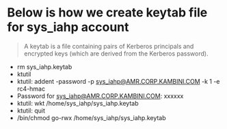 # Below is how we create keytab file for sys_iahp account 
> A keytab is a file containing pairs of Kerberos principals and encrypted keys (which are derived from the Kerberos password). 

>
* rm sys_iahp.keytab
* ktutil
* ktutil:  addent -password -p sys_iahp@AMR.CORP.KAMBINI.COM -k 1 -e rc4-hmac
* Password for sys_iahp@AMR.CORP.KAMBINI.COM: xxxxxx 
* ktutil:  wkt /home/sys_iahp/sys_iahp.keytab
* ktutil:  quit
* /bin/chmod go-rwx /home/sys_iahp/sys_iahp.keytab
>